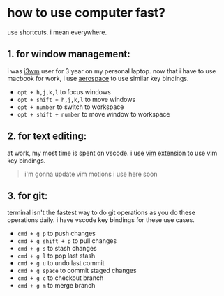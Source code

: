 # how to use computer fast?

use shortcuts. i mean everywhere.

## 1. for window management:

i was [i3wm](https://i3wm.org/) user for 3 year on my personal laptop.
now that i have to use macbook for work, i use [aerospace](https://github.com/nikitabobko/AeroSpace) to use similar key bindings.

- `opt + h,j,k,l` to focus windows
- `opt + shift + h,j,k,l` to move windows
- `opt + number` to switch to workspace
- `opt + shift + number` to move window to workspace

## 2. for text editing:

at work, my most time is spent on vscode. i use [vim](https://marketplace.visualstudio.com/items?itemName=vscodevim.vim) extension to use vim key bindings.

> i'm gonna update vim motions i use here soon

## 3. for git:

terminal isn't the fastest way to do git operations as you do these operations daily. i have vscode key bindings for these use cases.

- `cmd + g p` to push changes
- `cmd + g shift + p` to pull changes
- `cmd + g s` to stash changes
- `cmd + g l` to pop last stash
- `cmd + g u` to undo last commit
- `cmd + g space` to commit staged changes
- `cmd + g c` to checkout branch
- `cmd + g m` to merge branch
